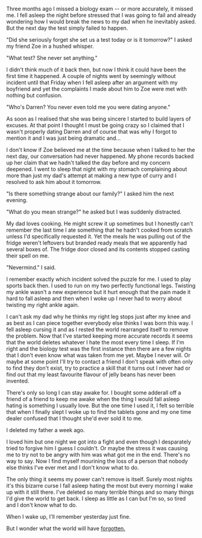 Three months ago I missed a biology exam -- or more accurately, it missed me. I fell asleep the night before stressed that I was going to fail and already wondering how I would break the news to my dad when he inevitably asked. But the next day the test simply failed to happen.

"Did she seriously forget she set us a test today or is it tomorrow?" I asked my friend Zoe in a hushed whisper.

"What test? She never set anything."

I didn't think much of it back then, but now I think it could have been the first time it happened. A couple of nights went by seemingly without incident until that Friday when I fell asleep after an argument with my boyfriend and yet the complaints I made about him to Zoe were met with nothing but confusion.

"Who's Darren? You never even told me you were dating anyone."

As soon as I realised that she was being sincere I started to build layers of excuses. At that point I thought I must be going crazy so I claimed that I wasn't properly dating Darren and of course that was why I forgot to mention it and I was just being dramatic and...

I don't know if Zoe believed me at the time because when I talked to her the next day, our conversation had never happened. My phone records backed up her claim that we hadn't talked the day before and my concern deepened. I went to sleep that night with my stomach complaining about more than just my dad's attempt at making a new type of curry and I resolved to ask him about it tomorrow.

"Is there something strange about our family?" I asked him the next evening.

"What do you mean strange?" he asked but I was suddenly distracted.

My dad loves cooking. He might screw it up sometimes but I honestly can't remember the last time I ate something that he hadn't cooked from scratch unless I'd specifically requested it. Yet the meals he was pulling out of the fridge weren't leftovers but branded ready meals that we apparently had several boxes of. The fridge door closed and its contents stopped casting their spell on me.

"Nevermind." I said.

I remember exactly which incident solved the puzzle for me. I used to play sports back then. I used to run on my two perfectly functional legs. Twisting my ankle wasn't a new experience but it hurt enough that the pain made it hard to fall asleep and then when I woke up I never had to worry about twisting my right ankle again.

I can't ask my dad why he thinks my right leg stops just after my knee and as best as I can piece together everybody else thinks I was born this way. I fell asleep cursing it and as I rested the world rearranged itself to remove the problem. Now that I've started keeping more accurate records it seems that the world deletes whatever I hate the most every time I sleep. If I'm right and the biology test was the first instance then there are a few nights that I don't even know what was taken from me yet. Maybe I never will. Or maybe at some point I'll try to contact a friend I don't speak with often only to find they don't exist, try to practice a skill that it turns out I never had or find out that my least favourite flavour of jelly beans has never been invented.

There's only so long I can stay awake for. I bought some adderall off a friend of a friend to keep me awake when the thing I would fall asleep hating is something I usually love. But the one time I used it, I felt so terrible that when I finally slept I woke up to find the tablets gone and my one time dealer confused that I thought she'd ever sold it to me.

I deleted my father a week ago.

I loved him but one night we got into a fight and even though I desparately tried to forgive him I guess I couldn't. Or maybe the stress it was causing me to try not to be angry with him was what got me in the end. There's no way to say. Now I find myself mourining the loss of a person that nobody else thinks I've ever met and I don't know what to do.

The only thing it seems my power can't remove is itself. Surely most nights it's this bizarre curse I fall asleep hating the most but every morning I wake up with it still there. I've deleted so many terrible things and so many things I'd give the world to get back. I sleep as little as I can but I'm so, so tired and I don't know what to do.

When I wake up, I'll remember yesterday just fine.

But I wonder what the world will have [forgotten.](https://www.reddit.com/r/Leavesandink/)